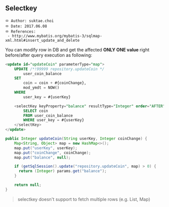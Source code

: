 ## Selectkey

```
ㅁ Author: suktae.choi
ㅁ Date: 2017.06.08
ㅁ References:
 - http://www.mybatis.org/mybatis-3/sqlmap-xml.html#insert_update_and_delete
```

You can modify row in DB and get the affected **ONLY ONE value** right before/after query execution as following:

```sql
<update id="updateCoin" parameterType="map">
	UPDATE /*!99999 repository.updateCoin */
		user_coin_balance
	SET
		coin = coin + #{coinChange},
		mod_ymdt = NOW()
	WHERE
		user_key = #{userKey}

	<selectKey keyProperty="balance" resultType="Integer" order="AFTER">
		SELECT coin
		FROM user_coin_balance
		WHERE user_key = #{userKey}
	</selectKey>
</update>
```

```java
public Integer updateCoin(String userKey, Integer coinChange) {
    Map<String, Object> map = new HashMap<>();
    map.put("userKey", userKey);
    map.put("coinChange", coinChange);
    map.put("balance", null);

    if (getSqlSession().update("repository.updateCoin", map) > 0) {
      return (Integer) params.get("balance");  
    }

    return null;
}
```

> selectkey doesn't support to fetch multiple rows (e.g. List, Map)
